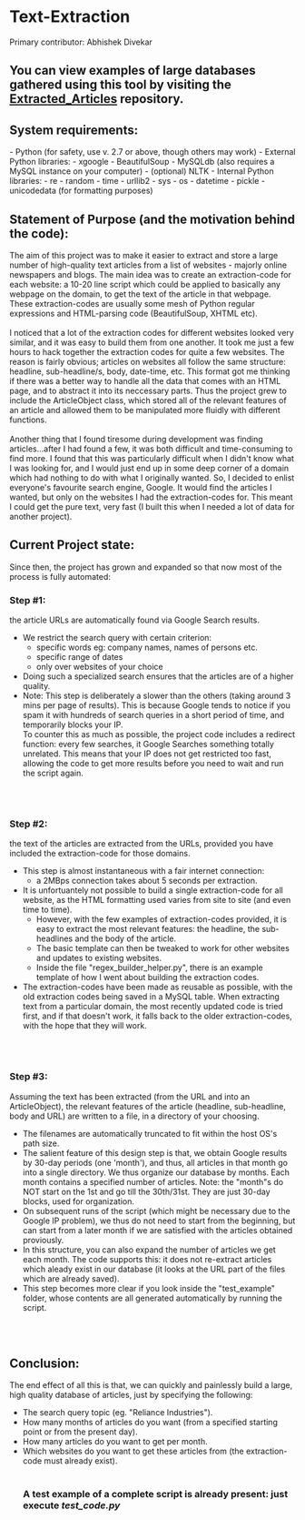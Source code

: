 # Text-Extraction
Primary contributor: Abhishek Divekar

<h2>You can view examples of large databases gathered using this tool by visiting the <a href="https://github.com/ARDivekar/Extracted_Articles">Extracted_Articles</a> repository.</h2>

<h2>System requirements: </h2>
  - Python (for safety, use v. 2.7 or above, though others may work)
  - External Python libraries:
      - xgoogle
      - BeautifulSoup
      - MySQLdb (also requires a MySQL instance on your computer)
      - (optional) NLTK 
  - Internal Python libraries:
    - re
    - random
    - time
    - urllib2
    - sys
    - os
    - datetime
    - pickle 
    - unicodedata (for formatting purposes)


<br>
<h2>Statement of Purpose (and the motivation behind the code):</h2>

The aim of this project was to make it easier to extract and store a large number of high-quality text articles from a list of websites - majorly online newspapers and blogs. The main idea was to create an extraction-code for each website: a 10-20 line script which could be applied to basically any webpage on the domain, to get the text of the article in that webpage. These extraction-codes are usually some mesh of Python regular expressions and HTML-parsing code (BeautifulSoup, XHTML etc). 
<br><br>
I noticed that a lot of the extraction codes for different websites looked very similar, and it was easy to build them from one another. It took me just a few hours to hack together the extraction codes for quite a few websites.
The reason is fairly obvious; articles on websites all follow the same structure: headline, sub-headline/s, body, date-time, etc. This format got me thinking if there was a better way to handle all the data that comes with an HTML page, and to abstract it into its neccessary parts. Thus the project grew to include the ArticleObject class, which stored all of the relevant features of an article and allowed them to be manipulated more fluidly with different functions. 
<br><br>
Another thing that I found tiresome during development was finding articles...after I had found a few, it was both difficult and time-consuming to find more. I found that this was particularly difficult when I didn't know what I was looking for, and I would just end up in some deep corner of a domain which had nothing to do with what I originally wanted. So, I decided to enlist everyone's favourite search engine, Google. It would find the articles I wanted, but only on the websites I had the extraction-codes for. This meant I could get the pure text, very fast (I built this when I needed a lot of data for another project).
<br>


<h2>Current Project state:</h2>
Since then, the project has grown and expanded so that now most of the process is fully automated:<br>

<h3>Step #1:</h3> the article URLs are automatically found via Google Search results.<p></p>

<ul>
<li>We restrict the search query with certain criterion:<br>

<ul>
<li>specific words eg: company names, names of persons etc.<br></li>
<li>specific range of dates <br></li>
<li>only over websites of your choice <br></li>
</ul></li>
<li>Doing such a specialized search ensures that the articles are of a higher quality. <br></li>
<li>Note: This step is deliberately a slower than the others (taking around 3 mins per page of results). This is because Google tends to notice if you spam it with hundreds of search queries in a short period of time, and temporarily blocks your IP. <br>To counter this as much as possible, the project code includes a redirect function: every few searches, it Google Searches something totally unrelated. This means that your IP does not get restricted too fast, allowing the code to get more results before you need to wait and run the script again. <br></li>
</ul>

<p><br>
<br></p>

<h3>Step #2:</h3>the text of the articles are extracted from the URLs, provided you have included the extraction-code for those domains.<br>
<ul>
<li> This step is almost instantaneous with a fair internet connection:<br>
  <ul><li> a 2MBps connection takes about 5 seconds per extraction.</li></ul></li>
<li> It is unfortuantely not possible to build a single extraction-code for all website, as the HTML formatting used varies from site to site (and even time to time). <br>
  <ul><li> However, with the few examples of extraction-codes provided, it is easy to extract the most relevant features: the headline, the sub-headlines and the body of the article.</li>
  <li> The basic template can then be tweaked to work for other websites and updates to existing websites.</li> 
  <li> Inside the file "regex_builder_helper.py", there is an example template of how I went about building the extraction codes.</li></ul>
<li> The extraction-codes have been made as reusable as possible, with the old extraction codes being saved in a MySQL table. When extracting text from a particular domain, the most recently updated code is tried first, and if that doesn't work, it falls back to the older extraction-codes, with the hope that they will work.<br></li> 
</ul>
<p><br>
<br></p>
  
<h3>Step #3:</h3> Assuming the text has been extracted (from the URL and into an ArticleObject), the relevant features of the article (headline, sub-headline, body and URL) are written to a file, in a directory of your choosing. <br>
<ul>
  <li> The filenames are automatically truncated to fit within the host OS's path size.<br></li>
  <li> The salient feature of this design step is that, we obtain Google results by 30-day periods (one 'month'), and thus, all articles in that month go into a single directory. We thus organize our database by months. Each month contains a specified number of articles. Note: the "month"s do NOT start on the 1st and go till the 30th/31st. They are just 30-day blocks, used for organization.<br></li>
  <li> On subsequent runs of the script (which might be necessary due to the Google IP problem), we thus do not need to start from the beginning, but can start from a later month if we are satisfied with the articles obtained proviously. <br></li>
  <li> In this structure, you can also expand the number of articles we get each month. The code supports this: it does not re-extract articles which aleady exist in our database (it looks at the URL part of the files which are already saved).<br></li>
  <li> This step becomes more clear if you look inside the "test_example" folder, whose contents are all generated automatically by running the script.<br></li>
  </ul>
<br>
<br>

<h2>Conclusion:</h2>
The end effect of all this is that, we can quickly and painlessly build a large, high quality database of articles, just by specifying the following:<br><ul>
  <li> The search query topic (eg. "Reliance Industries").</li>
  <li> How many months of articles do you want (from a specified starting point or from the present day).</li>
  <li> How many articles do you want to get per month.</li>
  <li> Which websites do you want to get these articles from (the extraction-code must already exist).</li><br>
  
<h3>A test example of a complete script is already present: just execute <i>test_code.py</i></h3>
    



